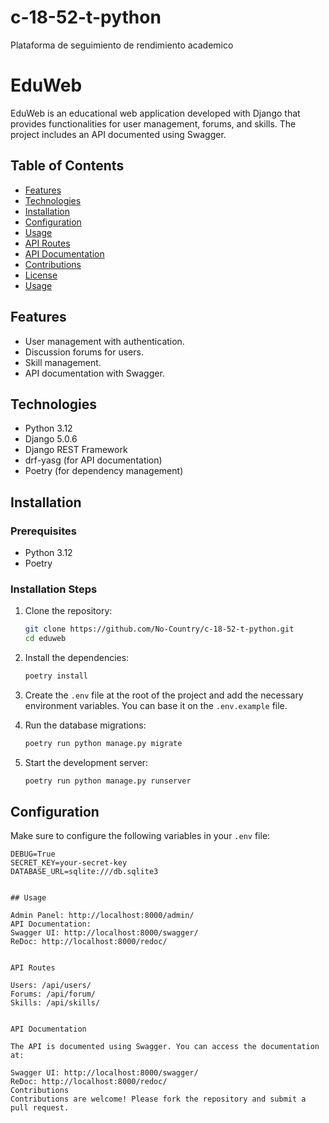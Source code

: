 # c-18-52-t-python
Plataforma de seguimiento de rendimiento academico

# EduWeb

EduWeb is an educational web application developed with Django that provides functionalities for user management, forums, and skills. The project includes an API documented using Swagger.

## Table of Contents

- [Features](#features)
- [Technologies](#technologies)
- [Installation](#installation)
- [Configuration](#configuration)
- [Usage](#usage)
- [API Routes](#api-routes)
- [API Documentation](#api-documentation)
- [Contributions](#contributions)
- [License](#license)
- [Usage](#usage)

## Features

- User management with authentication.
- Discussion forums for users.
- Skill management.
- API documentation with Swagger.

## Technologies

- Python 3.12
- Django 5.0.6
- Django REST Framework
- drf-yasg (for API documentation)
- Poetry (for dependency management)

## Installation

### Prerequisites

- Python 3.12
- Poetry

### Installation Steps

1. Clone the repository:

    ```bash
    git clone https://github.com/No-Country/c-18-52-t-python.git
    cd eduweb
    ```

2. Install the dependencies:

    ```bash
    poetry install
    ```

3. Create the `.env` file at the root of the project and add the necessary environment variables. You can base it on the `.env.example` file.

4. Run the database migrations:

    ```bash
    poetry run python manage.py migrate
    ```

5. Start the development server:

    ```bash
    poetry run python manage.py runserver
    ```

## Configuration

Make sure to configure the following variables in your `.env` file:

```env
DEBUG=True
SECRET_KEY=your-secret-key
DATABASE_URL=sqlite:///db.sqlite3


## Usage

Admin Panel: http://localhost:8000/admin/
API Documentation:
Swagger UI: http://localhost:8000/swagger/
ReDoc: http://localhost:8000/redoc/


API Routes

Users: /api/users/
Forums: /api/forum/
Skills: /api/skills/


API Documentation

The API is documented using Swagger. You can access the documentation at:

Swagger UI: http://localhost:8000/swagger/
ReDoc: http://localhost:8000/redoc/
Contributions
Contributions are welcome! Please fork the repository and submit a pull request.
